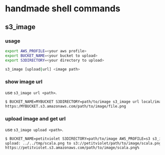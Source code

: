 # handmade shell commands 

## s3_image


### usage

```sh
export AWS_PROFILE=<your aws profile>
export BUCKET_NAME=<your bucket to upload>
export S3DIRECTORY=<your directory to upload>

s3_image [upload|url] <image path>
```

### show image url

use `s3_image url <path>`.

```sh
$ BUCKET_NAME=MYBUCKET S3DIRECTORY=path/to/image s3_image url local/image/file.png
https:/MYBUCKET.s3.amazonaws.com/path/to/image/file.png
```

### upload image and get url

use `s3_image upload <path>`.

```sh
$ BUCKET_NAME=petitviolet S3DIRECTORY=path/to/image AWS_PROFILE=s3 s3_image upload ~/tmp/scala.png
upload: ../../tmp/scala.png to s3://petitviolet/path/to/image/scala.png
https://petitviolet.s3.amazonaws.com/path/to/image/scala.png%
```

